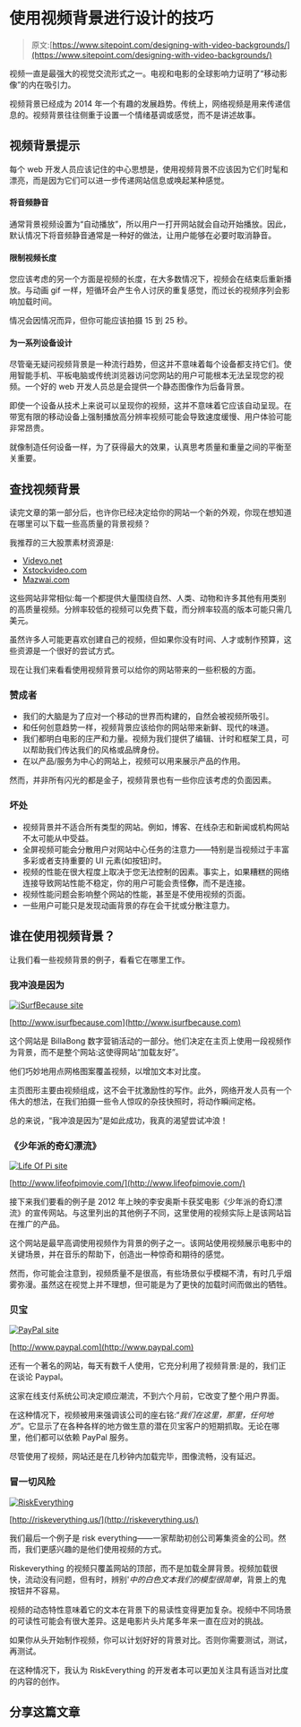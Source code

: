 # 使用视频背景进行设计的技巧

> 原文:[https://www.sitepoint.com/designing-with-video-backgrounds/](https://www.sitepoint.com/designing-with-video-backgrounds/)

视频一直是最强大的视觉交流形式之一。电视和电影的全球影响力证明了“移动影像”的内在吸引力。

视频背景已经成为 2014 年一个有趣的发展趋势。传统上，网络视频是用来传递信息的。视频背景往往侧重于设置一个情绪基调或感觉，而不是讲述故事。

## 视频背景提示

每个 web 开发人员应该记住的中心思想是，使用视频背景不应该因为它们时髦和漂亮，而是因为它们可以进一步传递网站信息或唤起某种感觉。

#### 将音频静音

通常背景视频设置为“自动播放”，所以用户一打开网站就会自动开始播放。因此，默认情况下将音频静音通常是一种好的做法，让用户能够在必要时取消静音。

#### 限制视频长度

您应该考虑的另一个方面是视频的长度，在大多数情况下，视频会在结束后重新播放。与动画 gif 一样，短循环会产生令人讨厌的重复感觉，而过长的视频序列会影响加载时间。

情况会因情况而异，但你可能应该拍摄 15 到 25 秒。

#### 为一系列设备设计

尽管毫无疑问视频背景是一种流行趋势，但这并不意味着每个设备都支持它们。使用智能手机、平板电脑或传统浏览器访问您网站的用户可能根本无法呈现您的视频。一个好的 web 开发人员总是会提供一个静态图像作为后备背景。

即使一个设备从技术上来说可以呈现你的视频，这并不意味着它应该自动呈现。在带宽有限的移动设备上强制播放高分辨率视频可能会导致速度缓慢、用户体验可能非常昂贵。

就像制造任何设备一样，为了获得最大的效果，认真思考质量和重量之间的平衡至关重要。

## 查找视频背景

读完文章的第一部分后，也许你已经决定给你的网站一个新的外观，你现在想知道在哪里可以下载一些高质量的背景视频？

我推荐的三大股票素材资源是:

*   [Videvo.net](http://www.videvo.net/)
*   [Xstockvideo.com](http://www.xstockvideo.com/)
*   [Mazwai.com](http://mazwai.com/)

这些网站非常相似:每一个都提供大量围绕自然、人类、动物和许多其他有用类别的高质量视频。分辨率较低的视频可以免费下载，而分辨率较高的版本可能只需几美元。

虽然许多人可能更喜欢创建自己的视频，但如果你没有时间、人才或制作预算，这些资源是一个很好的尝试方式。

现在让我们来看看使用视频背景可以给你的网站带来的一些积极的方面。

### 赞成者

*   我们的大脑是为了应对一个移动的世界而构建的，自然会被视频所吸引。
*   和任何创意趋势一样，视频背景应该给你的网站带来新鲜、现代的味道。
*   我们都明白电影的庄严和力量。视频为我们提供了编辑、计时和框架工具，可以帮助我们传达我们的风格或品牌身份。
*   在以产品/服务为中心的网站上，视频可以用来展示产品的作用。

然而，并非所有闪光的都是金子，视频背景也有一些你应该考虑的负面因素。

### 坏处

*   视频背景并不适合所有类型的网站。例如，博客、在线杂志和新闻或机构网站不太可能从中受益。
*   全屏视频可能会分散用户对网站中心任务的注意力——特别是当视频过于丰富多彩或者支持重要的 UI 元素(如按钮)时。
*   视频的性能在很大程度上取决于您无法控制的因素。事实上，如果糟糕的网络连接导致网站性能不稳定，你的用户可能会责怪**你**，而不是连接。
*   视频性能问题会影响整个网站的性能，甚至是不使用视频的页面。
*   一些用户可能只是发现动画背景的存在会干扰或分散注意力。

## 谁在使用视频背景？

让我们看一些视频背景的例子，看看它在哪里工作。

### 我冲浪是因为

[![iSurfBecause site](../Images/a3cbb366c2b44d7331ae84ff58dacbbd.png)](http://www.isurfbecause.com)

[http://www.isurfbecause.com](http://www.isurfbecause.com)

这个网站是 BillaBong 数字营销活动的一部分。他们决定在主页上使用一段视频作为背景，而不是整个网站:这使得网站“加载友好”。

他们巧妙地用点网格图案覆盖视频，以增加文本对比度。

主页图形主要由视频组成，这不会干扰激励性的写作。此外，网络开发人员有一个伟大的想法，在我们拍摄一些令人惊叹的杂技快照时，将动作瞬间定格。

总的来说，“我冲浪是因为”是如此成功，我真的渴望尝试冲浪！

### 《少年派的奇幻漂流》

[![Life Of Pi site](../Images/53b9fc93cc91a3c9e2f733b6dae086e7.png)](http://www.lifeofpimovie.com/)

[http://www.lifeofpimovie.com/](http://www.lifeofpimovie.com/)

接下来我们要看的例子是 2012 年上映的李安奥斯卡获奖电影《少年派的奇幻漂流》的宣传网站。与这里列出的其他例子不同，这里使用的视频实际上是该网站旨在推广的产品。

这个网站是最早高调使用视频作为背景的例子之一。该网站使用视频展示电影中的关键场景，并在音乐的帮助下，创造出一种惊奇和期待的感觉。

然而，你可能会注意到，视频质量不是很高，有些场景似乎模糊不清，有时几乎烟雾弥漫。虽然这在视觉上并不理想，但可能是为了更快的加载时间而做出的牺牲。

### 贝宝

[![PayPal site](../Images/25fc20a824f6871379577295989db9d1.png)](http://www.paypal.com)

[http://www.paypal.com](http://www.paypal.com)

还有一个著名的网站，每天有数千人使用，它充分利用了视频背景:是的，我们正在谈论 Paypal。

这家在线支付系统公司决定顺应潮流，不到六个月前，它改变了整个用户界面。

在这种情况下，视频被用来强调该公司的座右铭:“*我们在这里，那里，任何地方*”。它显示了在各种各样的地方做生意的潜在贝宝客户的短期抓取。无论在哪里，他们都可以依赖 PayPal 服务。

尽管使用了视频，网站还是在几秒钟内加载完毕，图像流畅，没有延迟。

### 冒一切风险

[![RiskEverything](../Images/b27eec07860f083e3db5781ec8cacf26.png)](http://riskeverything.us/)

[http://riskeverything.us/](http://riskeverything.us/)

我们最后一个例子是 risk everything——一家帮助初创公司筹集资金的公司。然而，我们更感兴趣的是他们使用视频的方式。

Riskeverything 的视频只覆盖网站的顶部，而不是加载全屏背景。视频加载很快，流动没有问题，但有时，辨别'*中的白色文本我们的模型很简单*，背景上的鬼按钮并不容易。

视频的动态特性意味着它的文本在背景下的易读性变得更加复杂。视频中不同场景的可读性可能会有很大差异。这是电影片头片尾多年来一直在应对的挑战。

如果你从头开始制作视频，你可以计划好好的背景对比。否则你需要测试，测试，再测试。

在这种情况下，我认为 RiskEverything 的开发者本可以更加关注具有适当对比度的内容的创作。

## 分享这篇文章